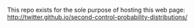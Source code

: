 This repo exists for the sole purpose of hosting this web page: http://twitter.github.io/second-control-probability-distributions/
